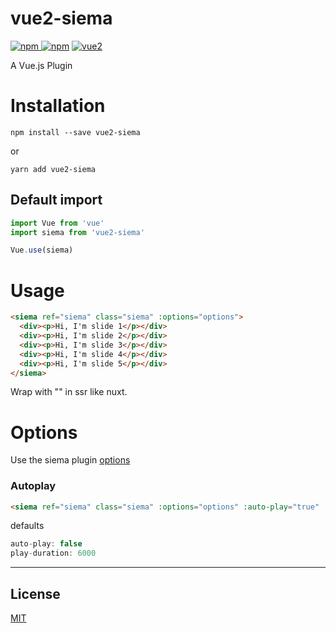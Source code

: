 # vue2-siema

[![npm](https://img.shields.io/npm/v/vue2-siema.svg) ![npm](https://img.shields.io/npm/dm/vue2-siema.svg)](https://www.npmjs.com/package/vue2-siema)
[![vue2](https://img.shields.io/badge/vue-2.x-brightgreen.svg)](https://vuejs.org/)

A Vue.js Plugin


# Installation

```
npm install --save vue2-siema
```
or
```
yarn add vue2-siema
```

## Default import

```javascript
import Vue from 'vue'
import siema from 'vue2-siema'

Vue.use(siema)
```

# Usage

```html
<siema ref="siema" class="siema" :options="options">
  <div><p>Hi, I'm slide 1</p></div>
  <div><p>Hi, I'm slide 2</p></div>
  <div><p>Hi, I'm slide 3</p></div>
  <div><p>Hi, I'm slide 4</p></div>
  <div><p>Hi, I'm slide 5</p></div>
</siema>
```
Wrap with "<no-ssr>" in ssr like nuxt.

# Options
Use the siema plugin [options](https://github.com/pawelgrzybek/siema#options)

### Autoplay

```html
<siema ref="siema" class="siema" :options="options" :auto-play="true" :play-duration="2000">
```

defaults
```javascript
auto-play: false
play-duration: 6000
```

---

## License

[MIT](http://opensource.org/licenses/MIT)
